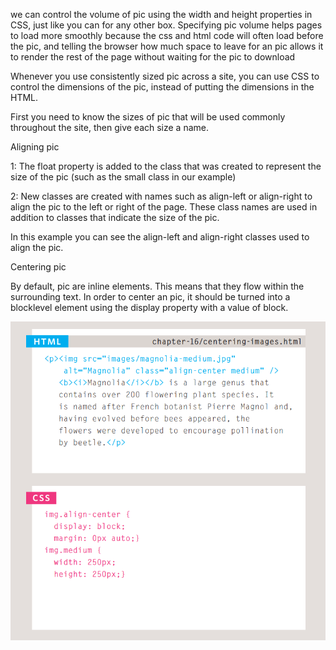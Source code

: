 we can control the volume of  pic using the width and height properties in CSS, just like you can for any other box. Specifying pic volume helps pages to load more smoothly because the css and html code will often load before the pic, and telling the browser how much space to leave for an pic allows it to render the rest of the page without waiting for the pic to download

Whenever you use consistently sized pic across a site, you can use CSS to control the dimensions of the pic, instead of putting the dimensions in the HTML.

First you need to know the sizes of pic that will be used commonly throughout the site, then give each size a name.

Aligning pic

1: The float property is added to the class that was created to represent the size of the pic (such as the small class in our example)

2: New classes are created with names such as align-left or align-right to align the pic to the left or right of the page. These class names are used in addition to classes that indicate the size of the pic.

In this example you can see the align-left and align-right classes used to align the pic.

Centering pic

By default, pic are inline elements. This means that they flow within the surrounding text. In order to center an pic, it should be turned into a blocklevel element using the display property with a value of block.

![](img.png)